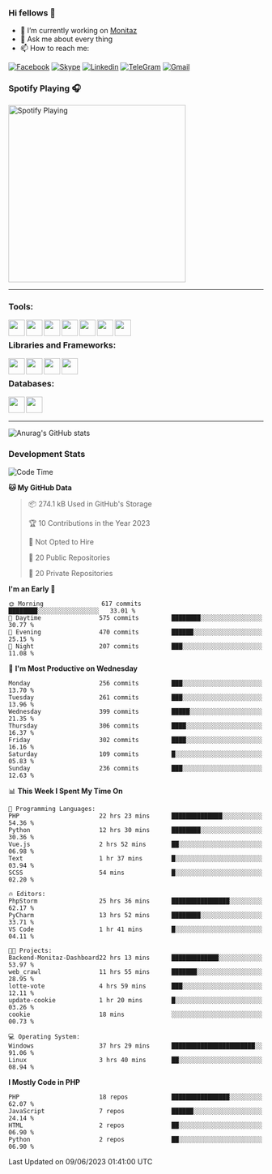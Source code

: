 ### Hi fellows 👋
- 🔭 I’m currently working on [Monitaz](https://monitaz.com/)
- 💬 Ask me about every thing
- 📫 How to reach me:

[![Facebook](https://img.shields.io/badge/Facebook-0000FF?logo=facebook&logoColor=white)](https://www.facebook.com/le.dat155)
[![Skype](https://img.shields.io/badge/Skype-blue?logo=skype&logoColor=white)](https://join.skype.com/invite/lr2sd8ZndbWr)
[![Linkedin](https://img.shields.io/badge/LinkedIn-0A66C2?logo=linkedin)](https://www.linkedin.com/in/ti%E1%BA%BFn-%C4%91%E1%BA%A1t-l%C3%AA-ba267a232/)
[![TeleGram](https://img.shields.io/badge/telegram-EF0EFF?logo=telegram)](https://t.me/subibi1505)
[![Gmail](https://img.shields.io/badge/Gmail-green?logo=gmail)](mailto:tiendat15599.dev@gmail.com)

### Spotify Playing 🎧
[<img src="https://tiendat-spotify.vercel.app/api/spotify" alt="Spotify Playing" width="350" />](https://open.spotify.com/user/21wi7t5t4zyugx5mgetrdo7xa)

---

### Tools:
<img align='left' height="32" width="32" src="https://upload.wikimedia.org/wikipedia/commons/thumb/c/c9/PhpStorm_Icon.svg/2048px-PhpStorm_Icon.svg.png">
<img align='left' height="32" width="32" src="https://upload.wikimedia.org/wikipedia/commons/thumb/1/1d/PyCharm_Icon.svg/1200px-PyCharm_Icon.svg.png">
<img align='left' height="32" width="32" src="https://cdn2.iconfinder.com/data/icons/pack1-baco-flurry-icons-style/512/XAMPP.png">
<img align='left' height="32" width="32" src="https://www.docker.com/wp-content/uploads/2022/03/vertical-logo-monochromatic.png">
<img align='left' height="32" width="32" src="https://www.mamp.info/images/icons/mamp-pro.png">
<img align='left' height="32" width="32" src="https://www.puttygen.com/wp-content/uploads/2019/05/Termius.png">
<img align='left' height="32" width="32" src="https://1475031.s21i.faiusr.com/4/1/ABUIABAEGAAg3dWc8AUoq7a8hAIwgAg4gAg.png">
<br>

### Libraries and Frameworks:
<img align='left' height="32" width="32" src="https://i0.wp.com/phocode.com/wp-content/uploads/2019/11/scrapyLogo.png?fit=300%2C300&ssl=1&w=640">
<img align='left' height="32" width="32" src="https://upload.wikimedia.org/wikipedia/commons/thumb/9/9a/Laravel.svg/985px-Laravel.svg.png">
<img align='left' height="32" width="32" src="https://cdn.worldvectorlogo.com/logos/codeigniter.svg">
<img align='left' height="32" width="32" src="https://upload.wikimedia.org/wikipedia/commons/thumb/e/ea/Zend-framework.svg/2560px-Zend-framework.svg.png">
<br>

### Databases:
<img align='left' height="32" width="32" src="https://download.logo.wine/logo/MySQL/MySQL-Logo.wine.png">
<img align='left' height="32" width="32" src="https://seeklogo.com/images/E/elasticsearch-logo-C75C4578EC-seeklogo.com.png">

<br>
<br>

---
![Anurag's GitHub stats](https://github-readme-stats.vercel.app/api?username=tiendat15599&show_icons=true&theme=tokyonight)
### Development Stats


<!--START_SECTION:waka-->
![Code Time](http://img.shields.io/badge/Code%20Time-99%20hrs%2029%20mins-blue)

**🐱 My GitHub Data** 

> 📦 274.1 kB Used in GitHub's Storage 
 > 
> 🏆 10 Contributions in the Year 2023
 > 
> 🚫 Not Opted to Hire
 > 
> 📜 20 Public Repositories 
 > 
> 🔑 20 Private Repositories 
 > 
**I'm an Early 🐤** 

```text
🌞 Morning                617 commits         ████████░░░░░░░░░░░░░░░░░   33.01 % 
🌆 Daytime                575 commits         ████████░░░░░░░░░░░░░░░░░   30.77 % 
🌃 Evening                470 commits         ██████░░░░░░░░░░░░░░░░░░░   25.15 % 
🌙 Night                  207 commits         ███░░░░░░░░░░░░░░░░░░░░░░   11.08 % 
```
📅 **I'm Most Productive on Wednesday** 

```text
Monday                   256 commits         ███░░░░░░░░░░░░░░░░░░░░░░   13.70 % 
Tuesday                  261 commits         ███░░░░░░░░░░░░░░░░░░░░░░   13.96 % 
Wednesday                399 commits         █████░░░░░░░░░░░░░░░░░░░░   21.35 % 
Thursday                 306 commits         ████░░░░░░░░░░░░░░░░░░░░░   16.37 % 
Friday                   302 commits         ████░░░░░░░░░░░░░░░░░░░░░   16.16 % 
Saturday                 109 commits         █░░░░░░░░░░░░░░░░░░░░░░░░   05.83 % 
Sunday                   236 commits         ███░░░░░░░░░░░░░░░░░░░░░░   12.63 % 
```


📊 **This Week I Spent My Time On** 

```text
💬 Programming Languages: 
PHP                      22 hrs 23 mins      ██████████████░░░░░░░░░░░   54.36 % 
Python                   12 hrs 30 mins      ████████░░░░░░░░░░░░░░░░░   30.36 % 
Vue.js                   2 hrs 52 mins       ██░░░░░░░░░░░░░░░░░░░░░░░   06.98 % 
Text                     1 hr 37 mins        █░░░░░░░░░░░░░░░░░░░░░░░░   03.94 % 
SCSS                     54 mins             █░░░░░░░░░░░░░░░░░░░░░░░░   02.20 % 

🔥 Editors: 
PhpStorm                 25 hrs 36 mins      ████████████████░░░░░░░░░   62.17 % 
PyCharm                  13 hrs 52 mins      ████████░░░░░░░░░░░░░░░░░   33.71 % 
VS Code                  1 hr 41 mins        █░░░░░░░░░░░░░░░░░░░░░░░░   04.11 % 

🐱‍💻 Projects: 
Backend-Monitaz-Dashboard22 hrs 13 mins      █████████████░░░░░░░░░░░░   53.97 % 
web_crawl                11 hrs 55 mins      ███████░░░░░░░░░░░░░░░░░░   28.95 % 
lotte-vote               4 hrs 59 mins       ███░░░░░░░░░░░░░░░░░░░░░░   12.11 % 
update-cookie            1 hr 20 mins        █░░░░░░░░░░░░░░░░░░░░░░░░   03.26 % 
cookie                   18 mins             ░░░░░░░░░░░░░░░░░░░░░░░░░   00.73 % 

💻 Operating System: 
Windows                  37 hrs 29 mins      ███████████████████████░░   91.06 % 
Linux                    3 hrs 40 mins       ██░░░░░░░░░░░░░░░░░░░░░░░   08.94 % 
```

**I Mostly Code in PHP** 

```text
PHP                      18 repos            ████████████████░░░░░░░░░   62.07 % 
JavaScript               7 repos             ██████░░░░░░░░░░░░░░░░░░░   24.14 % 
HTML                     2 repos             ██░░░░░░░░░░░░░░░░░░░░░░░   06.90 % 
Python                   2 repos             ██░░░░░░░░░░░░░░░░░░░░░░░   06.90 % 
```




 Last Updated on 09/06/2023 01:41:00 UTC
<!--END_SECTION:waka-->
